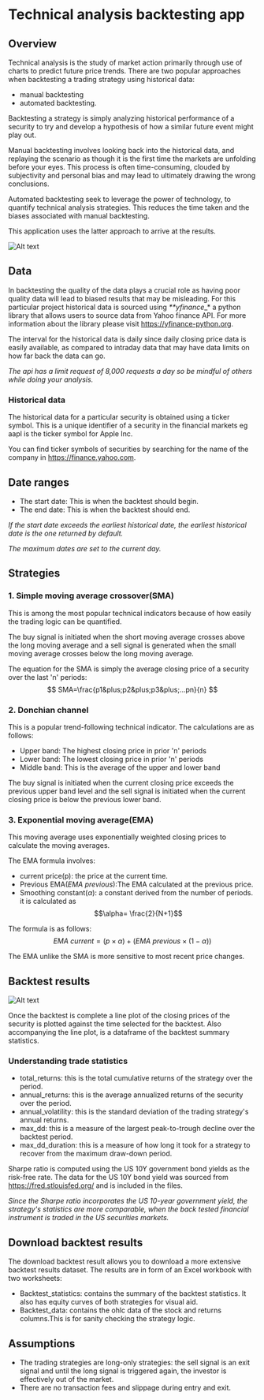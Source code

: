 # Technical analysis backtesting app
## Overview
Technical analysis is the study of market action primarily through use of charts to predict future price trends. 
There are two popular approaches when backtesting a trading strategy using historical data:
- manual backtesting 
- automated backtesting.

Backtesting a strategy is simply analyzing historical performance of a security to try and 
develop a hypothesis of how a similar future event might play out.

Manual backtesting involves looking back into the historical data, and replaying the scenario as though it is the
first time the markets are unfolding before your eyes. This process is often time-consuming, 
clouded by subjectivity and personal bias and may lead to ultimately drawing the wrong conclusions. 

Automated backtesting seek to leverage the power of technology, to quantify technical analysis strategies.
This reduces the time taken and the biases associated with manual backtesting. 

This application uses the latter approach to arrive at the results.

![Alt text](top.png)

## Data
In backtesting the quality of the data plays a crucial role as having poor quality data will lead to biased results 
that may be misleading. For this particular project historical data is sourced using _**yfinance__* a python library 
that allows users to source data from Yahoo finance API. For more information about the library please visit
https://yfinance-python.org. 

The interval for the historical data is daily since daily closing price data is easily available,
as compared to intraday data that may have data limits on how far back the data can go.

*The api  has a limit request of 8,000 requests a day so be mindful of others while doing your analysis.*

### Historical data
The historical data for a particular security is obtained using a ticker symbol. 
This is a unique identifier of a security in the financial markets eg aapl is the ticker symbol for Apple Inc.

You can find ticker symbols of securities by searching for the name of the company in https://finance.yahoo.com.


## Date ranges
- The start date: This is when the backtest should begin.
- The end date: This is when the backtest should end.

*If the start date exceeds the earliest historical date, the earliest historical date is the one returned by default.*

*The maximum dates are set to the current day.*

## Strategies
### 1. Simple moving average crossover(SMA)
This is among the most popular technical indicators because of how easily the trading logic can be quantified.

The buy signal is initiated when the short moving average crosses above the long moving average and a sell signal is 
generated when the small moving average crosses below the long moving average.
 
The equation for the SMA is simply the average closing price of a security over the last 'n' periods:
$$ SMA=\frac{p1&plus;p2&plus;p3&plus;...pn}{n} $$

### 2. Donchian channel
This is a popular trend-following technical indicator.
The calculations are as follows:
- Upper band: The highest closing price in prior 'n' periods
- Lower band: The lowest closing price in prior 'n' periods
- Middle band: This is the average of the upper and lower band

The buy signal is initiated when the current closing price exceeds the previous upper band level and 
the sell signal is initiated when the current closing price is below the previous lower band.

### 3. Exponential moving average(EMA)
This moving average uses exponentially weighted closing prices to calculate the moving averages.

The EMA formula involves:
- current price(p): the price at the current time.
- Previous EMA($EMA~previous$):The EMA calculated at the previous price.
- Smoothing constant($\alpha$): a constant derived from the number of periods. it is calculated as $$\alpha= 
\frac{2}{N+1}$$

The formula is as follows:
$$ EMA~current = (p \times \alpha)+(EMA~previous\times (1 - \alpha)) $$

The EMA unlike the SMA is  more sensitive to most recent price changes. 

## Backtest results
![Alt text](bottom.png)

Once the backtest is complete a line plot of the closing prices of the security is plotted against the time 
selected for the backtest.
Also accompanying the line plot, is a dataframe of the backtest summary statistics.

### Understanding trade statistics
- total_returns: this is the total cumulative returns of the strategy over the period.
- annual_returns: this is the average annualized returns of the security over the period.
- annual_volatility: this is the standard deviation of the trading strategy's annual returns.
- max_dd: this is a measure of the largest peak-to-trough decline over the backtest period.
- max_dd_duration: this is a measure of how long it took for a strategy to recover from the maximum draw-down period.

Sharpe ratio is computed using the US 10Y government bond yields as the risk-free rate. 
The data for the US 10Y bond yield  was sourced from https://fred.stlouisfed.org/ and is included in the files.

*Since the Sharpe ratio incorporates the US 10-year government yield, the strategy's statistics are more comparable,
when the back tested financial instrument is traded in the US securities markets.*

## Download backtest results
The download backtest result allows you to download a more extensive backtest results dataset.
The results are in form of an Excel workbook with two worksheets:
- Backtest_statistics: contains the summary of the backtest statistics. 
It also has equity curves of both strategies for visual aid.
- Backtest_data: contains the ohlc data of the stock and returns columns.This is for sanity checking the strategy logic.

## Assumptions
- The trading strategies are long-only strategies: the sell signal is an exit signal and 
until the long signal is triggered again, the investor is effectively out of the market.
- There are no transaction fees and slippage during entry and exit.
